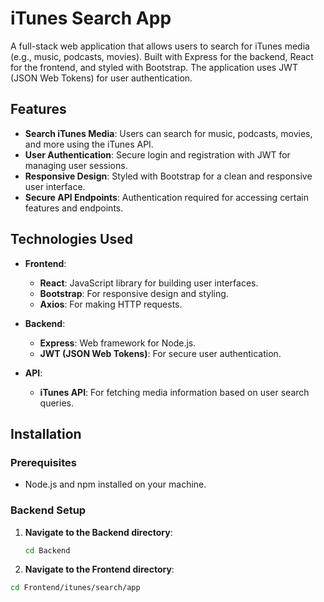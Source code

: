 # iTunes Search App

A full-stack web application that allows users to search for iTunes media (e.g., music, podcasts, movies). Built with Express for the backend, React for the frontend, and styled with Bootstrap. The application uses JWT (JSON Web Tokens) for user authentication.

## Features

- **Search iTunes Media**: Users can search for music, podcasts, movies, and more using the iTunes API.
- **User Authentication**: Secure login and registration with JWT for managing user sessions.
- **Responsive Design**: Styled with Bootstrap for a clean and responsive user interface.
- **Secure API Endpoints**: Authentication required for accessing certain features and endpoints.

## Technologies Used

- **Frontend**:
  - **React**: JavaScript library for building user interfaces.
  - **Bootstrap**: For responsive design and styling.
  - **Axios**: For making HTTP requests.

- **Backend**:
  - **Express**: Web framework for Node.js.
  - **JWT (JSON Web Tokens)**: For secure user authentication.

- **API**:
  - **iTunes API**: For fetching media information based on user search queries.

## Installation

### Prerequisites

- Node.js and npm installed on your machine.

### Backend Setup

1. **Navigate to the Backend directory**:
   ```bash
   cd Backend

2.  **Navigate to the Frontend directory**:
   ```bash
   cd Frontend/itunes/search/app


